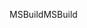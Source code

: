 <span data-ttu-id="80bba-101">MSBuild</span><span class="sxs-lookup"><span data-stu-id="80bba-101">MSBuild</span></span>
